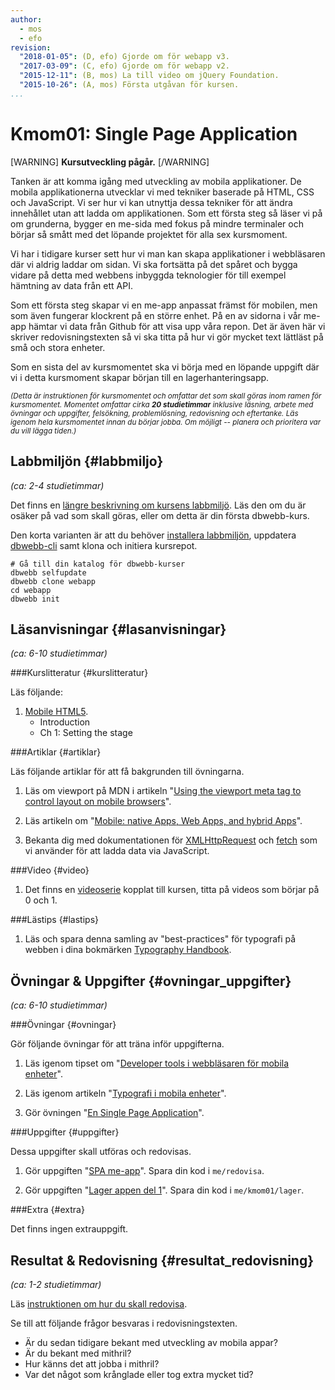```yaml
---
author:
  - mos
  - efo
revision:
  "2018-01-05": (D, efo) Gjorde om för webapp v3.
  "2017-03-09": (C, efo) Gjorde om för webapp v2.
  "2015-12-11": (B, mos) La till video om jQuery Foundation.
  "2015-10-26": (A, mos) Första utgåvan för kursen.
...
```

Kmom01: Single Page Application
==================================

[WARNING]
**Kursutveckling pågår.**
[/WARNING]

Tanken är att komma igång med utveckling av mobila applikationer. De mobila applikationerna utvecklar vi med tekniker baserade på HTML, CSS och JavaScript. Vi ser hur vi kan utnyttja dessa tekniker för att ändra innehållet utan att ladda om applikationen. Som ett första steg så läser vi på om grunderna, bygger en me-sida med fokus på mindre terminaler och börjar så smått med det löpande projektet för alla sex kursmoment.



<!--more-->



Vi har i tidigare kurser sett hur vi man kan skapa applikationer i webbläsaren där vi aldrig laddar om sidan. Vi ska fortsätta på det spåret och bygga vidare på detta med webbens inbyggda teknologier för till exempel hämtning av data från ett API.

Som ett första steg skapar vi en me-app anpassat främst för mobilen, men som även fungerar klockrent på en större enhet. På en av sidorna i vår me-app hämtar vi data från Github för att visa upp våra repon. Det är även här vi skriver redovisningstexten så vi ska titta på hur vi gör mycket text lättläst på små och stora enheter.

Som en sista del av kursmomentet ska vi börja med en löpande uppgift där vi i detta kursmoment skapar början till en lagerhanteringsapp.



<small><i>(Detta är instruktionen för kursmomentet och omfattar det som skall göras inom ramen för kursmomentet. Momentet omfattar cirka **20 studietimmar** inklusive läsning, arbete med övningar och uppgifter, felsökning, problemlösning, redovisning och eftertanke. Läs igenom hela kursmomentet innan du börjar jobba. Om möjligt -- planera och prioritera var du vill lägga tiden.)</i></small>



Labbmiljön  {#labbmiljo}
---------------------------------

*(ca: 2-4 studietimmar)*

Det finns en [längre beskrivning om kursens labbmiljö](./../installera-labbmiljo). Läs den om du är osäker på vad som skall göras, eller om detta är din första dbwebb-kurs.

Den korta varianten är att du behöver [installera labbmiljön](./../labbmiljo), uppdatera [dbwebb-cli](dbwebb-cli) samt klona och initiera kursrepot.

```text
# Gå till din katalog för dbwebb-kurser
dbwebb selfupdate
dbwebb clone webapp
cd webapp
dbwebb init
```



Läsanvisningar  {#lasanvisningar}
---------------------------------

*(ca: 6-10 studietimmar)*


###Kurslitteratur  {#kurslitteratur}

Läs följande:

1. [Mobile HTML5](kunskap/boken-mobile-html5).
    * Introduction
    * Ch 1: Setting the stage



###Artiklar {#artiklar}

Läs följande artiklar för att få bakgrunden till övningarna.

1. Läs om viewport på MDN i artikeln "[Using the viewport meta tag to control layout on mobile browsers](https://developer.mozilla.org/en-US/docs/Mozilla/Mobile/Viewport_meta_tag)".

1. Läs artikeln om "[Mobile: native Apps, Web Apps, and hybrid Apps](http://www.nngroup.com/articles/mobile-native-apps/)".

1. Bekanta dig med dokumentationen för [XMLHttpRequest](https://developer.mozilla.org/en-US/docs/Web/API/XMLHttpRequest) och [fetch](https://developer.mozilla.org/en-US/docs/Web/API/Fetch_API) som vi använder för att ladda data via JavaScript.

<!-- 1. Läs om "[MVC architektur](https://www.tmprod.com/blog/2012/what-is-mvc-architecture-in-a-web-based-application/)".

1. Bekanta dig med dokumentationen för javascript ramverket [mithril](http://mithril.js.org/api.html) och genomgången av en enkel app i deras [tutorial](http://mithril.js.org/simple-application.html). -->

<!-- 1. Titta i manualen om jQuery Mobile. Du finner den på deras [webbplats under demo](http://demos.jquerymobile.com/). Börja med att läsa artikeln som heter "Introduction" och läs därefter artikeln "Responsive Web Design". Avsluta med att skumma igenom manualen för att se vad där finns och för att bygga en känsla om vad jQuery Mobile innehåller.

1. Titta på olika [varianter av mobila webappar med jQuery Mobile](http://jquerymobile.com/resources/) och få en känsla för vad man kan bygga med jQuery Mobile. -->


###Video  {#video}

1. Det finns en [videoserie](https://www.youtube.com/playlist?list=PLKtP9l5q3ce8uaZ3nj3joyr1H05xQNZ5w) kopplat till kursen, titta på videos som börjar på 0 och 1.

<!-- 1. Video som ger en översikt av jQuery Mobile, "[jQuery Mobile and jQuery UI Keynotes - jQuery Conference Portland 2013](https://www.youtube.com/watch?v=JcHJtBAnGpE)". Video är från 2013 men ger en bra översikt och bakgrund av jQuery Mobile.

1. Video om [Dave Methvin - The State of the jQuery Foundation](https://www.youtube.com/watch?v=vpooxtxaW2U&list=PL-0yjdC10QYpmXI3l-PGK1od4kTWOjm_A). Videon är opening keynote från konferensen jQuery Chicago 2014 och Dave Methvin är president av jQuery Foundation. -->



###Lästips {#lastips}

1. Läs och spara denna samling av "best-practices" för typografi på webben i dina bokmärken [Typography Handbook](http://typographyhandbook.com).

<!-- 1. Läs artikeln [Choosing between a native, hybrid or webapp](https://crew.co/how-to-build-an-online-business/native-hybrid-web-app-differences/). -->



Övningar & Uppgifter  {#ovningar_uppgifter}
-------------------------------------------

*(ca: 6-10 studietimmar)*



###Övningar {#ovningar}

Gör följande övningar för att träna inför uppgifterna.

1. Läs igenom tipset om "[Developer tools i webbläsaren för mobila enheter](coachen/developer-tools-i-webblasaren-for-mobila-enheter)".

1. Läs igenom artikeln "[Typografi i mobila enheter](kunskap/typografi-i-mobila-enheter)".

1. Gör övningen "[En Single Page Application](kunskap/en-single-page-application-me-app)".

<!-- 1. Jobba igenom övningen "[Kom igång med Cordova](kunskap/kom-igang-med-cordova)".

1. Gör övningen "[Kom igång med ramverket Mithril](kunskap/kom-igang-med-mithril-och-webpack)".

1. Läs igenom artikeln "[Virtuella noder](kunskap/virtuella-noder)". -->

###Uppgifter {#uppgifter}

Dessa uppgifter skall utföras och redovisas.

1. Gör uppgiften "[SPA me-app](uppgift/spa-me-app)". Spara din kod i `me/redovisa`.

1. Gör uppgiften "[Lager appen del 1](uppgift/lager-appen-del-1)". Spara din kod i `me/kmom01/lager`.

<!-- 1. Gör uppgiften "[Skapa en mithril me-app](uppgift/skapa-en-mithril-me-app-till-webapp-kursen)". -->



###Extra {#extra}

Det finns ingen extrauppgift.



Resultat & Redovisning  {#resultat_redovisning}
-----------------------------------------------

*(ca: 1-2 studietimmar)*

Läs [instruktionen om hur du skall redovisa](./../redovisa).

Se till att följande frågor besvaras i redovisningstexten.

* Är du sedan tidigare bekant med utveckling av mobila appar?
* Är du bekant med mithril?
* Hur känns det att jobba i mithril?
* Var det något som krånglade eller tog extra mycket tid?
